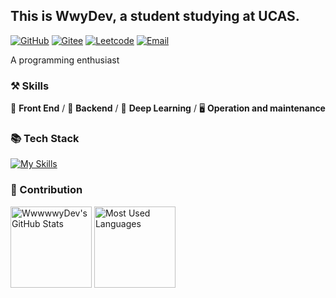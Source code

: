 <p>
<!-- <img src="https://readme-typing-svg.demolab.com/?lines=Hello+👋+!;This+is+WwyDev+....;Nice+to+meet+you!&font=Fira%20Code&center=true&width=380&height=50&duration=4000&pause=1000" alt="WwyDev"> -->
</p>

## This is WwyDev, a student studying at UCAS.

<p>
  <a href="https://github.com/WwwwwyDev"><img src="https://img.shields.io/badge/GitHub-181717?style=flat-square&logo=github&logoColor=white" alt="GitHub"></a>
  <a href="https://gitee.com/wu_wen_yi"><img src="https://img.shields.io/badge/Gitee-ea4335?style=flat-square&logo=gitee&logoColor=white" alt="Gitee"></a>
 <a href="https://leetcode.cn/u/wu-wen-yi"><img src="https://img.shields.io/badge/Leetcode-f6b26b?style=flat-square&logo=leetcode&logoColor=white" alt="Leetcode"></a>
  <a href="mailto:wwwwwydev@gmail.com"><img src="https://img.shields.io/badge/Email-ea4335?style=flat-square&logo=Mail.Ru" alt="Email"></a>
</p>

A programming enthusiast

### ⚒ Skills
🍓 **Front End** /  🍉 **Backend** / 🤖 **Deep Learning** / 🖥️ **Operation and maintenance**

### 📚️ Tech Stack
[![My Skills](https://skillicons.dev/icons?i=go,python,c,java,nodejs,vue,express,bootstrap,html,css,js,jquery,flask,pytorch,qt,electron&perline=8)](https://skillicons.dev)


### 🐳 Contribution
<p>
<img height="130px" src="https://github-readme-stats.vercel.app/api?username=WwwwwyDev&hide_title=true&show_icons=true&hide=issues&include_all_commits=true&count_private=true&hide_border=false&theme=vue" alt="WwwwwyDev's GitHub Stats"> <img height="130px" src="https://github-readme-stats.vercel.app/api/top-langs?username=WwwwwyDev&hide_title=true&layout=compact&hide_border=false" alt="Most Used Languages">
</p>

